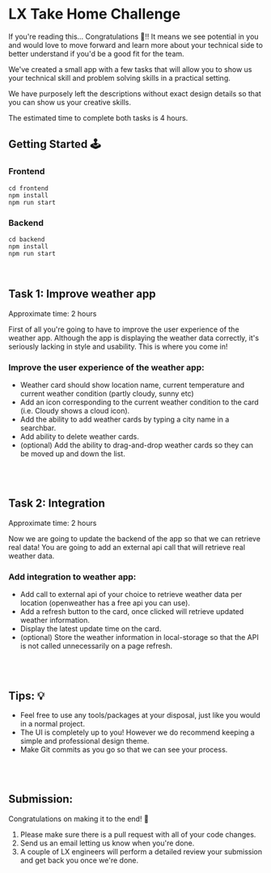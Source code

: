 # LX Take Home Challenge

If you're reading this… Congratulations 🎉!! It means we see potential in you
and would love to move forward and learn more about your technical side to
better understand if you'd be a good fit for the team.

We've created a small app with a few tasks that will allow you to show us your
technical skill and problem solving skills in a practical setting.

We have purposely left the descriptions without exact design details so that you can
show us your creative skills.

The estimated time to complete both tasks is 4 hours.


## Getting Started 🕹️

### Frontend
`cd frontend`<br>
`npm install`<br>
`npm run start`

### Backend
`cd backend` <br>
`npm install`<br>
`npm run start`

<br>

## Task 1: Improve weather app
Approximate time: 2 hours

First of all you're going to have to improve the user experience of the weather app. Although the app
is displaying the weather data correctly, it's seriously lacking in style and usability. This is where
you come in!

### Improve the user experience of the weather app:
 - Weather card should show location name, current temperature and current weather condition (partly cloudy, sunny etc)
 - Add an icon corresponding to the current weather condition to the card (i.e. Cloudy shows a cloud icon).
 - Add the ability to add weather cards by typing a city name in a searchbar.
 - Add ability to delete weather cards.
 - (optional) Add the ability to drag-and-drop weather cards so they can be moved up and down the list.
<br>
<br>

## Task 2: Integration
Approximate time: 2 hours

Now we are going to update the backend of the app so that we can retrieve real data!
You are going to add an external api call that will retrieve real weather data.

### Add integration to weather app:
 - Add call to external api of your choice to retrieve weather data per location (openweather has a free api you can use).
 - Add a refresh button to the card, once clicked will retrieve updated weather information.
 - Display the latest update time on the card.
 - (optional) Store the weather information in local-storage so that the API is not called unnecessarily on a page refresh.
<br>
<br>


## Tips: 💡
 - Feel free to use any tools/packages at your disposal, just like you would in a normal project.
 - The UI is completely up to you! However we do recommend keeping a simple and professional design theme.
 - Make Git commits as you go so that we can see your process.

<br>
<br>

## Submission:

Congratulations on making it to the end! 🙌

1. Please make sure there is a pull request with all of your code changes.
2. Send us an email letting us know when you're done.
3. A couple of LX engineers will perform a detailed review your submission and get back you once we're done.
